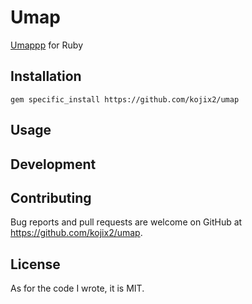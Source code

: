 # Umap

[Umappp](https://github.com/LTLA/umappp) for Ruby

## Installation

```
gem specific_install https://github.com/kojix2/umap
```

## Usage


## Development


## Contributing

Bug reports and pull requests are welcome on GitHub at https://github.com/kojix2/umap.

## License

As for the code I wrote, it is MIT.